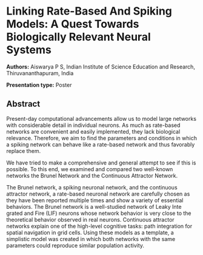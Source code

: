 # Linking Rate-Based And Spiking Models: A  Quest Towards Biologically Relevant  Neural Systems

**Authors:** Aiswarya P S, Indian Institute of Science Education and Research, Thiruvananthapuram, India

**Presentation type:** Poster

## Abstract

Present-day computational advancements allow us to model large networks with considerable detail in individual neurons. As much as rate-based networks are convenient and easily implemented, they lack biological relevance. Therefore, we aim to find the parameters and conditions in which a spiking network can behave like a rate-based network and thus favorably replace them.

We have tried to make a comprehensive and general attempt to see if this is possible. To this end, we examined and compared two well-known networks the Brunel Network and the Continuous Attractor Network.

The Brunel network, a spiking neuronal network, and the continuous attractor network, a rate-based neuronal network are carefully chosen as they have been reported multiple times and show a variety of essential behaviors. The Brunel network is a well-studied network of Leaky Inte grated and Fire (LIF) neurons whose network behavior is very close to the theoretical behavior observed in real neurons. Continuous attractor networks explain one of the high-level cognitive tasks: path integration for spatial navigation in grid cells. Using these models as a template, a simplistic model was created in which both networks with the same parameters could reproduce similar population activity.